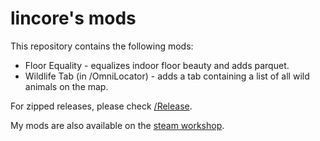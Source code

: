 lincore's mods
===

This repository contains the following mods:


- Floor Equality - equalizes indoor floor beauty and adds parquet.
- Wildlife Tab (in /OmniLocator) - adds a tab containing a list of all wild animals on the map.


For zipped releases, please check [/Release](https://github.com/lincore81/RimworldMods/tree/master/Release).

My mods are also available on the [steam workshop](http://steamcommunity.com/profiles/76561197986891423/myworkshopfiles/?appid=294100&sort=score&browsefilter=myfiles&view=imagewall).